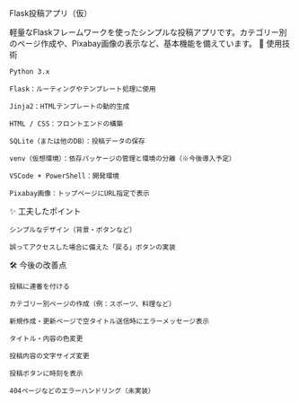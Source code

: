 Flask投稿アプリ（仮）

軽量なFlaskフレームワークを使ったシンプルな投稿アプリです。カテゴリー別のページ作成や、Pixabay画像の表示など、基本機能を備えています。
🔧 使用技術

    Python 3.x

    Flask：ルーティングやテンプレート処理に使用

    Jinja2：HTMLテンプレートの動的生成

    HTML / CSS：フロントエンドの構築

    SQLite（または他のDB）：投稿データの保存

    venv（仮想環境）：依存パッケージの管理と環境の分離（※今後導入予定）

    VSCode + PowerShell：開発環境

    Pixabay画像：トップページにURL指定で表示

✨ 工夫したポイント

    シンプルなデザイン（背景・ボタンなど）

    誤ってアクセスした場合に備えた「戻る」ボタンの実装

🛠 今後の改善点

    投稿に連番を付ける

    カテゴリー別ページの作成（例：スポーツ、料理など）

    新規作成・更新ページで空タイトル送信時にエラーメッセージ表示

    タイトル・内容の色変更

    投稿内容の文字サイズ変更

    投稿ボタンに時刻を表示

    404ページなどのエラーハンドリング（未実装）
